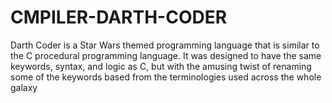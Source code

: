 # CMPILER-DARTH-CODER
Darth Coder is a Star Wars themed programming language that is similar to the C procedural programming language. It was designed to have the same keywords, syntax, and logic as C, but with the amusing twist of renaming some of the keywords based from the terminologies used across the whole galaxy
